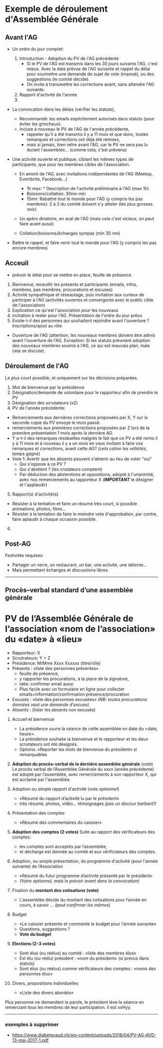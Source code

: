 # Exemple de déroulement d'Assemblée Générale
## Avant l'AG
* Un ordre du jour complet:
  1. Introduction - Adoption du PV de l'AG précédente
     * Si le PV de l'AG est transmis dans les 30 jours suivants l'AG, c'est mieux. Avec la date prévue de l'AG suivante et rappel du délai pour soumettre une demande de sujet de vote (imposé), ou des suggestions (le comité décide).
     * On invite à transmettre les corrections avant, sans attendre l'AG suivante.
  2. Rapport d'activité de l'année 
  3. 
  
* La convocation dans les délais (vérifier les statuts), 
  * Recommandé: les emails explicitement autorisés dans statuts (pour éviter les grincheux).
  * Inclure à nouveau le PV de l'AG de l'année précédente, 
    * rappeler qu'il a été transmis il y a 11 mois et que donc, toutes remarques et corrections ont déjà été remises, 
    * mais si jamais, bien relire avant l'AG, car le PV ne sera pas lu durant l'assemblée... (comme cela, c'est prévenu)
* Une activité ouverte et publique, ciblant les mêmes types de participants, que pour les membres cibles de l'association.
  * En amont de l'AG, avec invitations indépendantes de l'AG (Meetup, Eventbrite, Facebook...)
    * 1h max: * Description de l'activité préliminaire à l'AG (max 1h)
    * Boissons/collation: 30mn min
    * 15mn: Rabattre tout le monde pour l'AG (y compris les pas membres): 2 à 3 du comité doivent s'y atteler (les plus grosses voix)
  * Un apéro dinatoire, en aval de l'AG (mais cela c'est vicieux, on peut faire avant aussi)
  
  * Collation/boissons/échanges sympas (min 30 mn)
* Battre le rappel, et faire venir tout le monde pour l'AG (y compris les pas encore membres)


## Acceuil
* prévoir le délai pour se mettre en place, feuille de présence.
1. Bienvenue, receuillir les présents et participants (emails, infos, membres, pas membres, procurations et excuses)
2. Activité sympathique et réseautage, puis invitation aux curieux de participer à l'AG (activités ouvertes et convergente avec le public cible de l'association)
3. Explication ce qu'est l'association pour les nouveaux
4. invitation à rester pour l'AG.  Présentation de l'ordre du jour prévu
5. Existe-t-il des personnes qui souhaitent rejoindre avant l'ouverture ? Inscriptions/ajout au rôle.
* Ouverture de l'AG (attention, les nouveaux membres doivent être admis avant l'ouverture de l'AG. Exception: Si les statuts prévoient adoption des nouveaux membres soumis à l'AG, ce qui est mauvais plan, mais cela se discute).

## Déroulement de l'AG 
Le plus court possible, et uniquement sur les décisions préparées.
1. Mot de bienvenue par la présidence
2. Désignation/demande de volontaire pour le rapporteur afin de prendre le PV
3. Désignation des scrutateurs (x2)
4. PV de l'année précédente: 
* Remerciements aux dernières corrections proposées par X, Y sur la seconde copie du PV envoyé le mois passé.
* remerciements aux premières corrections proposées par Z lors de la première présentation 1 mois après la dernière AG.
* Y a-t-il des remarques résiduelles malgrés le fait que ce PV a été remis il y à 11 mois et à nouveau il y a un mois en vous invitant à faire vos remarques et corrections, avant cette AG? _(cela calme les vélléités, temps gagné)_
* Vote 1: Avertir que les absents peuvent s'abtenir au lieu de voter "oui"
  * Qui s'oppose à ce PV ?
  * Qui s'abstient ? (les crutateurs comptent)
  * Par déduction des abstentions et oppositions, adopté à l'unanimité, avec nos remerciements au rapporteur X (**_IMPORTANT_** le désigner et l'applaudir)
5. Rapport(s) d'activité(s)
* Résister à la tentation et faire un résumé très court, si possible animations, photos, films...
* Résister à la tentation de faire le moindre vote d'approbation, par contre, faire aplaudir à chaque occasion possible.
6. 


## Post-AG ##
Festivités requises: 
* Partager un verre, un restaurant, un bar, une activité, une détente...
* Mais permettant échanges et discussions libres.

---
Procès–verbal standard d’une assemblée générale
---
# PV de l’Assemblée Générale de l’association «nom de l’association» du «date» à «lieu»
* Rapporteur: X
* Scrutrateurs: Y + Z
* Présidence: M/Mme Xxxx Xxxxxx (titre/rôle)
* Présents : «liste des personnes présentes»
  * feuille de présence, 
  * y rapporter les procurations, à la place de la signature, 
  * idée: confirmer email aussi
  * Plus facile avec un formulaire en ligne pour collecter emails+information/confirmation présence/procuration
* Excusés : «liste des personnes excusées» _(NB: toutes procurations données vaut une demande d'excuse)_
* Absents : (lister les absents non excusés)

1.	Accueil et bienvenue
	* La présidence ouvre la séance de cette assemblée en date du <date, heure>.
	* La présidence souhaite la bienvenue et le rapporteur et les deux scrutateurs ont été désignés.
	* Options: «Reporter les mots de bienvenue du président» si remarquables

2.	**Adoption du procès-verbal de la dernière assemblée générale** (vote)
	Le procès verbal de l’Assemblée Générale du xxxx (année précédente) est adopté par l’assemblée, avec remerciements à son rapporteur X, qui est acclamé par l'assemblée.

3.	Adoption ou simple rapport d'activité (_vote optionnel_)
	* «Résumé du rapport d’activité lu par le président»
	* très résumé, photos, vidéo... témoignages _(pas un discour barbant!)_

4.	Présentation des comptes
	* «Résumé des commentaires du caissier»

5.	**Adoption des comptes (2 votes)**
	Suite au rapport des vérificateurs des comptes:
	* les comptes sont acceptés par l’assemblée, 
	* et décharge est donnée au comité et aux vérificateurs des comptes.

6.	Adoption, ou simple présentation, du programme d'activité (pour l'année suivante) de l’Association 
	* «Résumé du futur programme d’activité présenté par le président»
	* _(Votre optionnel, mais le prévoir avant dans la convocation)_

7.	Fixation du **montant des cotisations (vote)**
	* L’assemblée décide du montant des cotisations pour l’année en cours, à savoir ... _(peut confirmer les mêmes)_

8.	Budget
	* «Le caissier présente et commente le budget pour l’année suivante»
	* Questions, suggestions ?
	* **Vote du budget**

9. 	**Elections (2-3 votes)**
	* Sont élus (ou réélus) au comité : «liste des membres élus»
	* Est élu (ou réélu) président : «nom du président» (si prévus dans statuts)
	* Sont élus (ou réélus) comme vérificateurs des comptes : «noms des personnes élus»

10.	Divers, propositions individuelles
	* «Liste des divers abordés»

Plus personne ne demandant la parole, le président lève la séance en remerciant tous les membres de leur participation. Il est xxHyy.

---
### exemples à supprimer
* https://www.diabetevaud.ch/wp-content/uploads/2018/04/PV-AG-AVD-13-mai-2017-1.pdf
